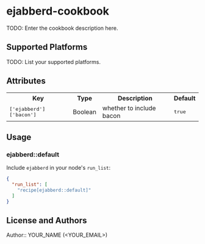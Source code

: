 # ejabberd-cookbook

TODO: Enter the cookbook description here.

## Supported Platforms

TODO: List your supported platforms.

## Attributes

<table>
  <tr>
    <th>Key</th>
    <th>Type</th>
    <th>Description</th>
    <th>Default</th>
  </tr>
  <tr>
    <td><tt>['ejabberd']['bacon']</tt></td>
    <td>Boolean</td>
    <td>whether to include bacon</td>
    <td><tt>true</tt></td>
  </tr>
</table>

## Usage

### ejabberd::default

Include `ejabberd` in your node's `run_list`:

```json
{
  "run_list": [
    "recipe[ejabberd::default]"
  ]
}
```

## License and Authors

Author:: YOUR_NAME (<YOUR_EMAIL>)

